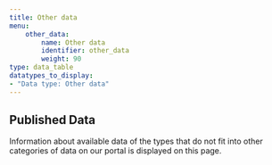 ```yaml
---
title: Other data
menu:
    other_data:
        name: Other data
        identifier: other_data
        weight: 90
type: data_table
datatypes_to_display:
- "Data type: Other data"
---
```


## Published Data

Information about available data of the types that do not fit into other categories of data on our portal is displayed on this page.
